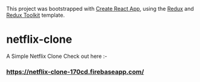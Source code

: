 This project was bootstrapped with [Create React App](https://github.com/facebook/create-react-app), using the [Redux](https://redux.js.org/) and [Redux Toolkit](https://redux-toolkit.js.org/) template.

# netflix-clone
A Simple Netflix Clone
Check out here :- 
### https://netflix-clone-170cd.firebaseapp.com/
